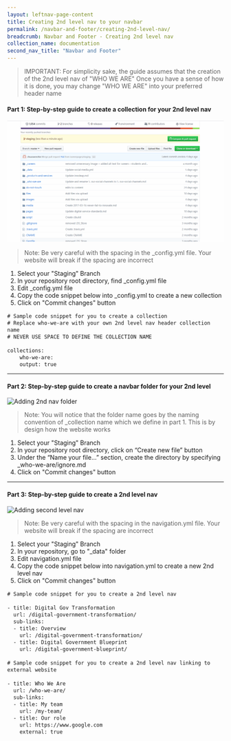 ```yaml
---
layout: leftnav-page-content
title: Creating 2nd level nav to your navbar
permalink: /navbar-and-footer/creating-2nd-level-nav/
breadcrumb: Navbar and Footer - Creating 2nd level nav
collection_name: documentation
second_nav_title: "Navbar and Footer"
---
```

> IMPORTANT: For simplicity sake, the guide assumes that the creation of the 2nd level nav of "WHO WE ARE"
Once you have a sense of how it is done, you may change "WHO WE ARE" into your preferred header name

#### **Part 1: Step-by-step guide to create a collection for your 2nd level nav**
![Adding collection](/images/resources/adding-second-level-item-to-your-navigation-bar-part-1.gif)
> Note: Be very careful with the spacing in the _config.yml file. Your website will break if the spacing are incorrect

1. Select your "Staging" Branch
3. In your repository root directory, find _config.yml file
3. Edit _config.yml file
4. Copy the code snippet below into _config.yml to create a new collection
5. Click on "Commit changes" button

```
# Sample code snippet for you to create a collection
# Replace who-we-are with your own 2nd level nav header collection name
# NEVER USE SPACE TO DEFINE THE COLLECTION NAME

collections:
    who-we-are:
    output: true
```

---

#### **Part 2: Step-by-step guide to create a navbar folder for your 2nd level**
![Adding 2nd nav folder](/images/resources/adding-second-level-item-to-your-navigation-bar-part-2.gif)
> Note: You will notice that the folder name goes by the naming convention of _collection name which we define in part 1. This is by design how the website works

1. Select your "Staging" Branch
2. In your repository root directory, click on “Create new file” button
3. Under the “Name your file…” section, create the directory by specifying _who-we-are/ignore.md
4. Click on "Commit changes" button

---

#### **Part 3: Step-by-step guide to create a 2nd level nav**
![Adding second level nav](/images/resources/adding-second-level-item-to-your-navigation-bar-part-3.gif)
> Note: Be very careful with the spacing in the navigation.yml file. Your website will break if the spacing are incorrect

1. Select your "Staging" Branch
2. In your repository, go to "_data" folder
3. Edit navigation.yml file
4. Copy the code snippet below into navigation.yml to create a new 2nd level nav
5. Click on "Commit changes" button

```
# Sample code snippet for you to create a 2nd level nav

- title: Digital Gov Transformation
  url: /digital-government-transformation/
  sub-links:
  - title: Overview
    url: /digital-government-transformation/
  - title: Digital Government Blueprint
    url: /digital-government-blueprint/
    
# Sample code snippet for you to create a 2nd level nav linking to external website
    
- title: Who We Are
  url: /who-we-are/
  sub-links:
  - title: My team
    url: /my-team/
  - title: Our role
    url: https://www.google.com
    external: true
```
